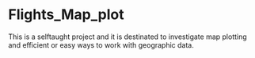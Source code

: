 # Flights_Map_plot

This is a selftaught project and it is destinated to investigate map plotting and efficient or easy ways to work with geographic data.
